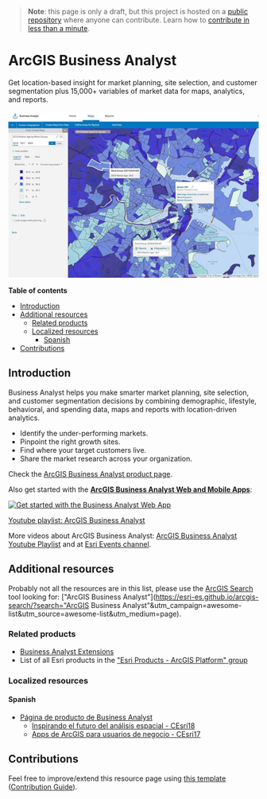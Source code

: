 > **Note**: this page is only a draft, but this project is hosted on a [public repository](https://github.com/hhkaos/awesome-arcgis) where anyone can contribute. Learn how to [contribute in less than a minute](https://github.com/hhkaos/awesome-arcgis/blob/master/CONTRIBUTING.md#contributions).

# ArcGIS Business Analyst

Get location-based insight for market planning, site selection, and customer segmentation plus 15,000+ variables of market data for maps, analytics, and reports.

![ArcGIS Business Analyst Screenshot](../product-thumbnails/arcgis-business-analyst.png)  

<!-- START doctoc generated TOC please keep comment here to allow auto update -->
<!-- DON'T EDIT THIS SECTION, INSTEAD RE-RUN doctoc TO UPDATE -->
**Table of contents**

- [Introduction](#introduction)
- [Additional resources](#additional-resources)
  - [Related products](#related-products)
  - [Localized resources](#localized-resources)
    - [Spanish](#spanish)
- [Contributions](#contributions)

<!-- END doctoc generated TOC please keep comment here to allow auto update -->

## Introduction

Business Analyst helps you make smarter market planning, site selection, and customer segmentation decisions by combining demographic, lifestyle, behavioral, and spending data, maps and reports with location-driven analytics.

* Identify the under-performing markets.
* Pinpoint the right growth sites.
* Find where your target customers live.
* Share the market research across your organization.

Check the [ArcGIS Business Analyst product page](http://www.esri.com/software/businessanalyst).

Also get started with the **[ArcGIS Business Analyst Web and Mobile Apps](https://marketplace.arcgis.com/listing.html?id=ed12fda02a0d4bd08f23dbc879bba00a)**:

[![Get started with the Business Analyst Web App
](https://i.ytimg.com/vi/IkGBtMfg408/hqdefault.jpg)](https://www.youtube.com/watch?v=IkGBtMfg408)

[Youtube playlist: ArcGIS Business Analyst](https://www.youtube.com/watch?list=PLGZUzt4E4O2KQIgWq0fiJdEenmNgvYzOe&v=TJW9i1ds6fk)

More videos about ArcGIS Business Analyst: [ArcGIS Business Analyst Youtube Playlist](https://www.youtube.com/watch?v=IkGBtMfg408&list=PLGZUzt4E4O2KQIgWq0fiJdEenmNgvYzOe) and at [Esri Events channel](https://www.youtube.com/channel/UC_yE3TatdZKAXvt_TzGJ6mw/search?query=%22business+analyst%22).

## Additional resources

Probably not all the resources are in this list, please use the [ArcGIS Search](https://esri-es.github.io/arcgis-search/) tool looking for: ["ArcGIS Business Analyst"](https://esri-es.github.io/arcgis-search/?search="ArcGIS Business Analyst"&utm_campaign=awesome-list&utm_source=awesome-list&utm_medium=page).

### Related products

* [Business Analyst Extensions](../extensions/business-analyst/README.md)
* List of all Esri products in the ["Esri Products - ArcGIS Platform" group](https://awesome-arcgis.maps.arcgis.com/home/group.html?id=663480a878724c42aef09a523a8d5139&view=list&start=1&num=20#content)

### Localized resources

#### Spanish

* [Página de producto de Business Analyst](https://www.esri.es/producto/business-analyst/)
    * [Inspirando el futuro del análisis espacial - CEsri18](https://www.youtube.com/watch?v=W5k-mVpXQy0)
    * [Apps de ArcGIS para usuarios de negocio - CEsri17](https://www.youtube.com/watch?v=DzQCsaz7cUw)

## Contributions

Feel free to improve/extend this resource page using [this template](https://github.com/hhkaos/awesome-arcgis/blob/master/templates/PRODUCT_PAGE_TEMPLATE.md) ([Contribution Guide](https://github.com/hhkaos/awesome-arcgis/blob/master/CONTRIBUTING.md)).
